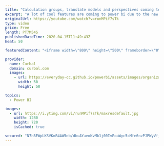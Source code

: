 ```yaml
---
title: "Calculation groups, translate models and perspectives coming to Power BI..."
excerpt: "A lot of cool features are coming to power bi due to the new xmla implementation. In this video we discuss some of them:  Enhanced dataset metadata: https://docs.microsoft.com/en-gb/power-bi/desktop-enhanced-dataset-metadata Calculation groups in power bi: https://docs.microsoft.com/en-us/analysis-services/tabular-models/calculation-groups?view=power-bi-premium-current"
originalUrl: https://youtube.com/watch?v=runMPif7sTk
type: video
price: Free
length: PT7M54S
publishedDateTime: 2020-04-15T11:49:43Z
heat: 50

featuredContent: "<iframe width=\"800\" height=\"500\" frameborder=\"0\" src=\"https://www.youtube.com/embed/runMPif7sTk\" allow=\"accelerometer; autoplay; encrypted-media; gyroscope; picture-in-picture\" allowfullscreen></iframe>"

provider:
  name: Curbal
  domain: curbal.com
  images:
    - url: https://everyday-cc.github.io/powerbi/assets/images/organizations/curbal.com-50x50.jpg
      width: 50
      height: 50

topics:
  - Power BI

images:
  - url: https://i.ytimg.com/vi/runMPif7sTk/maxresdefault.jpg
    width: 1280
    height: 720
    isCached: true

secured: "N7h3EWpLKSVKmR4AW5eb/dbuAYaeoKvMb1j00IvEoaWyc5cMfe6nzPJPWyVfjoamlJhc0xDGV6pIoQ1wUGCsoVRACJlp0q8PukRQ7Hc9AEwhBg96k7Kbe72xSD+CBrHC8waTjo/vevcguoZNAwfvqPSsOg78IlH+vpV45t7VBm3DkOHSeW6e+iKz5o2DpHr975og59IEc6CdyNsHFoXFspEZdyyCp2Xk3PoZJ7WliyBlrHyJe/fUTUsswpQLt7azi3rb2MZUmHhc2KyA/9wD2MjOhrqpwaESBMhN0i9TsBcEGJOoN+XlmDRvcHs0cTARouIxHzn/bSbFvMBCpL0X3bAmPEW6XlzlxePT5LSD1YOJ6km8WRc27/jhJOR9HIMRUIKlXI7Jv+GhrNO8dLBZeP2ecsWQf56/62g6ihvDe9s=;4+O6v0Q3hibiNRx8/zypPQ=="
---
```


